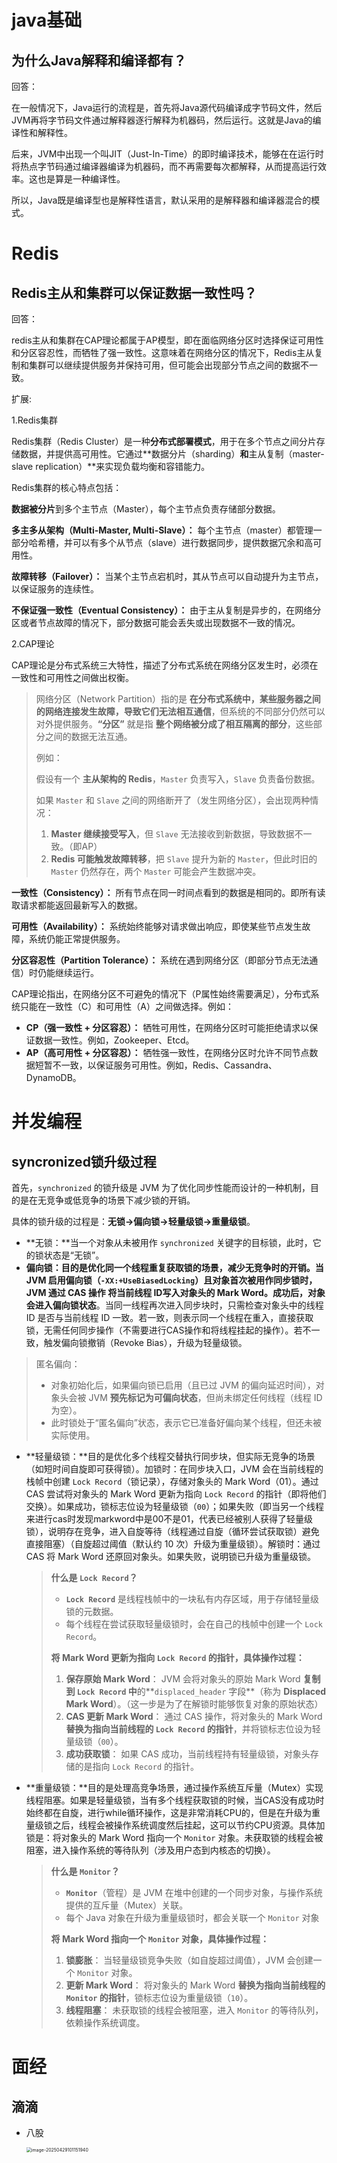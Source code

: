 # java基础

## 为什么Java解释和编译都有？

回答：

在一般情况下，Java运行的流程是，首先将Java源代码编译成字节码文件，然后JVM再将字节码文件通过解释器逐行解释为机器码，然后运行。这就是Java的编译性和解释性。

后来，JVM中出现一个叫JIT（Just-In-Time）的即时编译技术，能够在在运行时将热点字节码通过编译器编译为机器码，而不再需要每次都解释，从而提高运行效率。这也是算是一种编译性。

所以，Java既是编译型也是解释性语言，默认采用的是解释器和编译器混合的模式。

# Redis

## Redis主从和集群可以保证数据一致性吗？

回答：

redis主从和集群在CAP理论都属于AP模型，即在面临网络分区时选择保证可用性和分区容忍性，而牺牲了强一致性。这意味着在网络分区的情况下，Redis主从复制和集群可以继续提供服务并保持可用，但可能会出现部分节点之间的数据不一致。

扩展:

1.Redis集群

Redis集群（Redis Cluster）是一种**分布式部署模式**，用于在多个节点之间分片存储数据，并提供高可用性。它通过**数据分片（sharding）**和**主从复制（master-slave replication）**来实现负载均衡和容错能力。

Redis集群的核心特点包括：

**数据被分片**到多个主节点（Master），每个主节点负责存储部分数据。

**多主多从架构（Multi-Master, Multi-Slave）：** 每个主节点（master）都管理一部分哈希槽，并可以有多个从节点（slave）进行数据同步，提供数据冗余和高可用性。

**故障转移（Failover）：** 当某个主节点宕机时，其从节点可以自动提升为主节点，以保证服务的连续性。

**不保证强一致性（Eventual Consistency）：** 由于主从复制是异步的，在网络分区或者节点故障的情况下，部分数据可能会丢失或出现数据不一致的情况。

2.CAP理论

CAP理论是分布式系统三大特性，描述了分布式系统在网络分区发生时，必须在一致性和可用性之间做出权衡。

> 网络分区（Network Partition）指的是 **在分布式系统中，某些服务器之间的网络连接发生故障，导致它们无法相互通信**，但系统的不同部分仍然可以对外提供服务。**“分区”** 就是指 **整个网络被分成了相互隔离的部分**，这些部分之间的数据无法互通。
>
> 例如：
>
> 假设有一个 **主从架构的 Redis**，`Master` 负责写入，`Slave` 负责备份数据。
>
> 如果 `Master` 和 `Slave` 之间的网络断开了（发生网络分区），会出现两种情况：
>
> 1. **Master 继续接受写入**，但 `Slave` 无法接收到新数据，导致数据不一致。（即AP）
> 2. **Redis 可能触发故障转移**，把 `Slave` 提升为新的 `Master`，但此时旧的 `Master` 仍然存在，两个 `Master` 可能会产生数据冲突。

**一致性（Consistency）：** 所有节点在同一时间点看到的数据是相同的。即所有读取请求都能返回最新写入的数据。

**可用性（Availability）：** 系统始终能够对请求做出响应，即使某些节点发生故障，系统仍能正常提供服务。

**分区容忍性（Partition Tolerance）：** 系统在遇到网络分区（即部分节点无法通信）时仍能继续运行。

CAP理论指出，在网络分区不可避免的情况下（P属性始终需要满足），分布式系统只能在一致性（C）和可用性（A）之间做选择。例如：

- **CP（强一致性 + 分区容忍）：** 牺牲可用性，在网络分区时可能拒绝请求以保证数据一致性。例如，Zookeeper、Etcd。
- **AP（高可用性 + 分区容忍）：** 牺牲强一致性，在网络分区时允许不同节点数据短暂不一致，以保证服务可用性。例如，Redis、Cassandra、DynamoDB。

# 并发编程

## syncronized锁升级过程

首先，`synchronized` 的锁升级是 JVM 为了优化同步性能而设计的一种机制，目的是在无竞争或低竞争的场景下减少锁的开销。

具体的锁升级的过程是：**无锁->偏向锁->轻量级锁->重量级锁**。

- **无锁：**当一个对象从未被用作 `synchronized` 关键字的目标锁，此时，它的锁状态是“无锁”。
- **偏向锁：**目的是优化同一个线程重复获取锁的场景，减少无竞争时的开销。当JVM 启用偏向锁（`-XX:+UseBiasedLocking`）且对象首次被用作同步锁时，JVM 通过 **CAS 操作** 将当前线程 ID写入对象头的 Mark Word。成功后，对象会进入**偏向锁状态**。当同一线程再次进入同步块时，只需检查对象头中的线程 ID 是否与当前线程 ID 一致。若一致，则表示同一个线程在重入，直接获取锁，无需任何同步操作（不需要进行CAS操作和将线程挂起的操作）。若不一致，触发偏向锁撤销（Revoke Bias），升级为轻量级锁。

> 匿名偏向：
>
> - 对象初始化后，如果偏向锁已启用（且已过 JVM 的偏向延迟时间），对象头会被 JVM **预先标记为可偏向状态**，但尚未绑定任何线程（线程 ID 为空）。
> - 此时锁处于“匿名偏向”状态，表示它已准备好偏向某个线程，但还未被实际使用。

- **轻量级锁：**目的是优化多个线程交替执行同步块，但实际无竞争的场景（如短时间自旋即可获得锁）。加锁时：在同步块入口，JVM 会在当前线程的栈帧中创建 `Lock Record`（锁记录），存储对象头的 Mark Word（01）。通过 CAS 尝试将对象头的 Mark Word 更新为指向 `Lock Record` 的指针（即将他们交换）。如果成功，锁标志位设为轻量级锁（`00`）；如果失败（即当另一个线程来进行cas时发现markword中是00不是01，代表已经被别人获得了轻量级锁），说明存在竞争，进入自旋等待（线程通过自旋（循环尝试获取锁）避免直接阻塞）（自旋超过阈值（默认约 10 次）升级为重量级锁）。解锁时：通过 CAS 将 Mark Word 还原回对象头。如果失败，说明锁已升级为重量级锁。

  > **什么是 `Lock Record`？**
  >
  > - **`Lock Record`** 是线程栈帧中的一块私有内存区域，用于存储轻量级锁的元数据。
  > - 每个线程在尝试获取轻量级锁时，会在自己的栈帧中创建一个 `Lock Record`。
  >
  > **将 Mark Word 更新为指向 `Lock Record` 的指针，具体操作过程：**
  >
  > 1. **保存原始 Mark Word**：
  >    JVM 会将对象头的原始 Mark Word **复制到 `Lock Record` 中**的**`displaced_header` 字段**（称为 **Displaced Mark Word**）。（这一步是为了在解锁时能够恢复对象的原始状态）
  > 2. **CAS 更新 Mark Word**：
  >    通过 CAS 操作，将对象头的 Mark Word **替换为指向当前线程的 `Lock Record` 的指针**，并将锁标志位设为轻量级锁（`00`）。
  > 3. **成功获取锁**：
  >    如果 CAS 成功，当前线程持有轻量级锁，对象头存储的是指向 `Lock Record` 的指针。

- **重量级锁：**目的是处理高竞争场景，通过操作系统互斥量（Mutex）实现线程阻塞。如果是轻量级锁，当有多个线程获取锁的时候，当CAS没有成功时始终都在自旋，进行while循环操作，这是非常消耗CPU的，但是在升级为重量级锁之后，线程会被操作系统调度然后挂起，这可以节约CPU资源。具体加锁是：将对象头的 Mark Word 指向一个 `Monitor` 对象。未获取锁的线程会被阻塞，进入操作系统的等待队列（涉及用户态到内核态的切换）。

  > **什么是 `Monitor`？**
  >
  > - **`Monitor`**（管程）是 JVM 在堆中创建的一个同步对象，与操作系统提供的互斥量（Mutex）关联。
  > - 每个 Java 对象在升级为重量级锁时，都会关联一个 `Monitor` 对象
  >
  > **将 Mark Word 指向一个 `Monitor` 对象，具体操作过程：**
  >
  > 1. **锁膨胀**：
  >    当轻量级锁竞争失败（如自旋超过阈值），JVM 会创建一个 `Monitor` 对象。
  > 2. **更新 Mark Word**：
  >    将对象头的 Mark Word **替换为指向当前线程的 `Monitor` 的指针**，锁标志位设为重量级锁（`10`）。
  > 3. **线程阻塞**：
  >    未获取锁的线程会被阻塞，进入 `Monitor` 的等待队列，依赖操作系统调度。

# 面经

## 滴滴

- 八股

  <img src="https://wsb-typora-picture.oss-cn-chengdu.aliyuncs.com/picgo/202504291011037.png" alt="image-20250429101151940" style="zoom:50%;" />







































